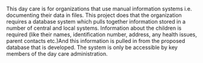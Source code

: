 This day care is for organizations that use manual information systems i.e. documenting their data in files. This project does that the organization requires a database system which pulls together information stored in a number of central and local systems. Information about the children is required (like their names, identification number, address, any health issues, parent contacts etc.)And this information is pulled in from the proposed database that is developed. The system is only be accessible by key members of the day care administration.
